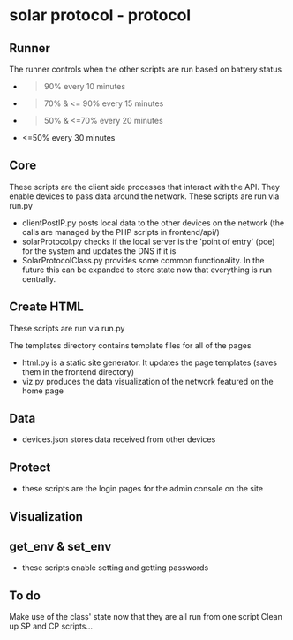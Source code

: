 # solar protocol - protocol

## Runner

The runner controls when the other scripts are run based on battery status

* >90% every 10 minutes
* >70% & <= 90% every 15 minutes
* >50% & <=70% every 20 minutes
* <=50% every 30 minutes

## Core

These scripts are the client side processes that interact with the API. They enable devices to pass data around the network. These scripts are run via run.py

* clientPostIP.py posts local data to the other devices on the network (the calls are managed by the PHP scripts in frontend/api/)
* solarProtocol.py checks if the local server is the 'point of entry' (poe) for the system and updates the DNS if it is
* SolarProtocolClass.py provides some common functionality. In the future this can be expanded to store state now that everything is run centrally.

## Create HTML

These scripts are run via run.py

The templates directory contains template files for all of the pages

* html.py is a static site generator. It updates the page templates (saves them in the frontend directory)
* viz.py produces the data visualization of the network featured on the home page

## Data

* devices.json stores data received from other devices 

## Protect

* these scripts are the login pages for the admin console on the site

## Visualization

## get_env & set_env

* these scripts enable setting and getting passwords

## To do

Make use of the class' state now that they are all run from one script
Clean up SP and CP scripts...
